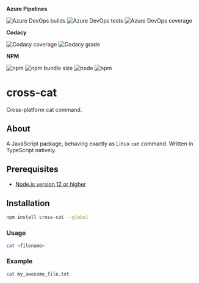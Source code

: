 **Azure Pipelines**

![Azure DevOps builds](https://img.shields.io/azure-devops/build/cpuabuse/214fb8e6-083e-4136-b3fb-a012127b24f0/1)
![Azure DevOps tests](https://img.shields.io/azure-devops/tests/cpuabuse/214fb8e6-083e-4136-b3fb-a012127b24f0/1)
![Azure DevOps coverage](https://img.shields.io/azure-devops/coverage/cpuabuse/214fb8e6-083e-4136-b3fb-a012127b24f0/1)

**Codacy**

![Codacy coverage](https://img.shields.io/codacy/coverage/c77a1061cb3446f6b9762c811b76341c)
![Codacy grade](https://img.shields.io/codacy/grade/c77a1061cb3446f6b9762c811b76341c)

**NPM**

![npm](https://img.shields.io/npm/v/cross-cat)
![npm bundle size](https://img.shields.io/bundlephobia/min/cross-cat)
![node](https://img.shields.io/node/v/cross-cat)
![npm](https://img.shields.io/npm/dw/cross-cat)

# cross-cat

Cross-platform cat command.

## About

A JavaScript package, behaving exactly as Linux `cat` command.
Written in TypeScript natively.

## Prerequisites

- [Node.js version 12 or higher](https://nodejs.org/en/download/)

## Installation

```bash
npm install cross-cat --global
```

### Usage

```bash
cat <filename>
```

### Example

```bash
cat my_awesome_file.txt
```
